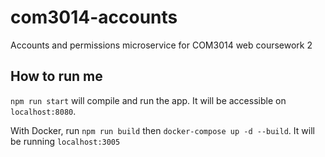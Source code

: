 # com3014-accounts

Accounts and permissions microservice for COM3014 web coursework 2

## How to run me

`npm run start` will compile and run the app. It will be accessible on `localhost:8080`.

With Docker, run `npm run build` then `docker-compose up -d --build`. It will be running `localhost:3005`
